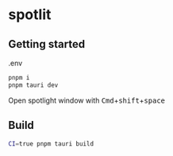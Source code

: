 # spotlit

## Getting started

.env

```bash
pnpm i
pnpm tauri dev
```

<!-- cmd+shift+space -->

Open spotlight window with <kbd>Cmd</kbd>+<kbd>shift</kbd>+<kbd>space</kbd>

## Build

```bash
CI=true pnpm tauri build
```
